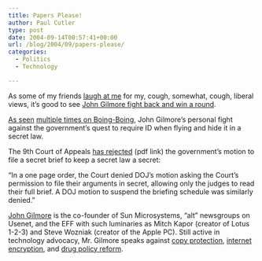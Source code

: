 ```yaml
---
title: Papers Please!
author: Paul Cutler
type: post
date: 2004-09-14T00:57:41+00:00
url: /blog/2004/09/papers-please/
categories:
  - Politics
  - Technology

---
```

As some of my friends [laugh at me][1] for my, cough, somewhat, cough, liberal views, it&#8217;s good to see [John Gilmore fight back and win a round][2].

[As seen][3] [multiple times on Boing-Boing][4], John Gilmore&#8217;s personal fight against the government&#8217;s quest to require ID when flying and hide it in a secret law.

The 9th Court of Appeals [has rejected][5] (pdf link) the government&#8217;s motion to file a secret brief to keep a secret law a secret:

&#8220;In a one page order, the Court denied DOJ&#8217;s motion asking the Court&#8217;s permission to file their arguments in secret, allowing only the judges to read their full brief. A DOJ motion to suspend the briefing schedule was similarly denied.&#8221;

[John Gilmore][6] is the co-founder of Sun Microsystems, &#8220;alt&#8221; newsgroups on Usenet, and the EFF with such luminaries as Mitch Kapor (creator of Lotus 1-2-3) and Steve Wozniak (creator of the Apple PC). Still active in technology advocacy, Mr. Gilmore speaks against [copy protection][7], [internet encryption][8], and [drug policy reform][9].

 [1]: http://forums.silwenae.com/phpBB2/viewtopic.php?t=832&postdays=0&postorder=asc&start=15
 [2]: http://www.papersplease.org/gilmore/legal.html
 [3]: http://www.boingboing.net/2004/09/13/gilmore_vs_ashcroft_.html
 [4]: http://boingboing.net/cgi-bin/mt/mt-search.cgi?IncludeBlogs=1&search=john+gilmore
 [5]: http://209.123.170.170/gilmore/_dl/OrderReSeal.pdf
 [6]: http://www.toad.com/gnu/
 [7]: http://www.toad.com/gnu/whatswrong.html
 [8]: http://www.freeswan.org/
 [9]: http://www.toad.com/drugs/index.html